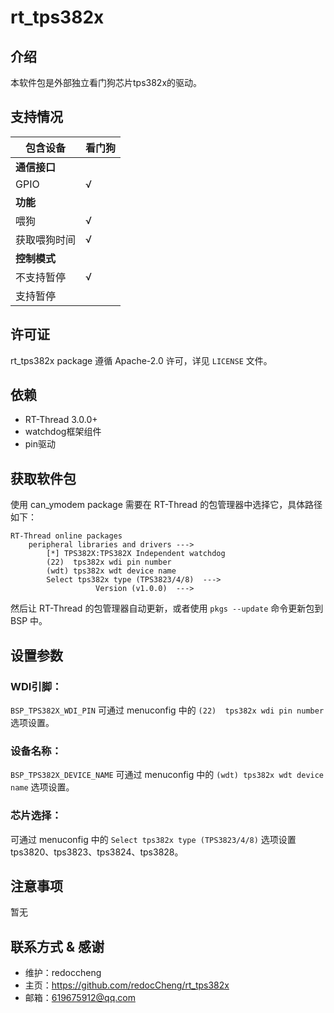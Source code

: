 # rt_tps382x

## 介绍

本软件包是外部独立看门狗芯片tps382x的驱动。

##  支持情况
| 包含设备     | 看门狗 |
| ------------ | ------ |
| **通信接口** |        |
| GPIO         | √      |
| **功能**     |        |
| 喂狗         | √      |
| 获取喂狗时间 | √      |
| **控制模式** |        |
| 不支持暂停   | √      |
| 支持暂停     |        |


##  许可证

rt_tps382x package 遵循 Apache-2.0 许可，详见 `LICENSE` 文件。

## 依赖

- RT-Thread 3.0.0+
- watchdog框架组件
- pin驱动


## 获取软件包

使用 can_ymodem package 需要在 RT-Thread 的包管理器中选择它，具体路径如下：

```shell
RT-Thread online packages
    peripheral libraries and drivers --->
        [*] TPS382X:TPS382X Independent watchdog 
        (22)  tps382x wdi pin number                                                          
		(wdt) tps382x wdt device name                                                         
		Select tps382x type (TPS3823/4/8)  --->                                            
                   Version (v1.0.0)  --->
```

然后让 RT-Thread 的包管理器自动更新，或者使用 `pkgs --update` 命令更新包到 BSP 中。


## 设置参数

### WDI引脚：
`BSP_TPS382X_WDI_PIN`  可通过 menuconfig 中的 `(22)  tps382x wdi pin number ` 选项设置。

### 设备名称：
`BSP_TPS382X_DEVICE_NAME`  可通过 menuconfig 中的 `(wdt) tps382x wdt device name` 选项设置。

### 芯片选择：
可通过 menuconfig 中的 `Select tps382x type (TPS3823/4/8)` 选项设置tps3820、tps3823、tps3824、tps3828。


## 注意事项

暂无


## 联系方式 & 感谢

* 维护：redoccheng
* 主页：<https://github.com/redocCheng/rt_tps382x>
* 邮箱：<619675912@qq.com>

